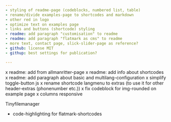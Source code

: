 ```yaml
---
- styling of readme-page (codeblocks, numbered list, table)
- rename/divide examples-page to shortcodes and markdown
- other red in logo
- optimize text on examples page
- links and buttons (shortcode) styling
- readme: add paragraph "customisation" to readme
- readme: add paragraph "flatmark as cms" to readme
- more text, contact page, slick-slider-page as reference?
- github: license MIT
- githup: best settings for publication?

---
```

x readme: add from allmanritter-page
x readme: add info about shortcodes
x readme: add paragraph about basic and multilang-configuration
x simplify toggle-button js
x rename shortcode langmenu to extras (to use it for other header-extras (phonenumber etc.))
x fix codeblock for img-rounded on example page
x columns responsive

Tinyfilemanager
- code-highlighting for flatmark-shortcodes